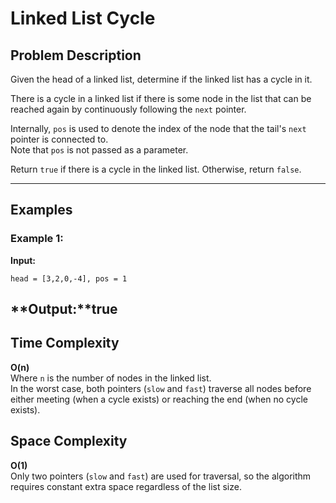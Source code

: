 # Linked List Cycle

## Problem Description

Given the head of a linked list, determine if the linked list has a cycle in it.

There is a cycle in a linked list if there is some node in the list that can be reached again by continuously following the `next` pointer.  

Internally, `pos` is used to denote the index of the node that the tail's `next` pointer is connected to.  
Note that `pos` is not passed as a parameter.

Return `true` if there is a cycle in the linked list. Otherwise, return `false`.

---

## Examples

### Example 1:
**Input:**  
```text
head = [3,2,0,-4], pos = 1
```
**Output:**true
 --- 
  ## Time Complexity

**O(n)**  
Where `n` is the number of nodes in the linked list.  
In the worst case, both pointers (`slow` and `fast`) traverse all nodes before either meeting (when a cycle exists) or reaching the end (when no cycle exists).

## Space Complexity

**O(1)**  
Only two pointers (`slow` and `fast`) are used for traversal, so the algorithm requires constant extra space regardless of the list size.
